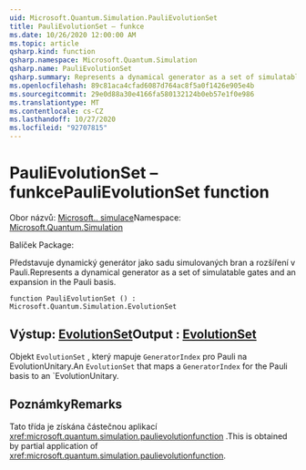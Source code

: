```yaml
---
uid: Microsoft.Quantum.Simulation.PauliEvolutionSet
title: PauliEvolutionSet – funkce
ms.date: 10/26/2020 12:00:00 AM
ms.topic: article
qsharp.kind: function
qsharp.namespace: Microsoft.Quantum.Simulation
qsharp.name: PauliEvolutionSet
qsharp.summary: Represents a dynamical generator as a set of simulatable gates and an expansion in the Pauli basis.
ms.openlocfilehash: 89c81aca4cfad6087d764ac8f5a0f1426e905e4b
ms.sourcegitcommit: 29e0d88a30e4166fa580132124b0eb57e1f0e986
ms.translationtype: MT
ms.contentlocale: cs-CZ
ms.lasthandoff: 10/27/2020
ms.locfileid: "92707815"
---
```

# <a name="paulievolutionset-function"></a><span data-ttu-id="64658-102">PauliEvolutionSet – funkce</span><span class="sxs-lookup"><span data-stu-id="64658-102">PauliEvolutionSet function</span></span>

<span data-ttu-id="64658-103">Obor názvů: [Microsoft.. simulace](xref:Microsoft.Quantum.Simulation)</span><span class="sxs-lookup"><span data-stu-id="64658-103">Namespace: [Microsoft.Quantum.Simulation](xref:Microsoft.Quantum.Simulation)</span></span>

<span data-ttu-id="64658-104">Balíček [](https://nuget.org/packages/)</span><span class="sxs-lookup"><span data-stu-id="64658-104">Package: [](https://nuget.org/packages/)</span></span>


<span data-ttu-id="64658-105">Představuje dynamický generátor jako sadu simulovaných bran a rozšíření v Pauli.</span><span class="sxs-lookup"><span data-stu-id="64658-105">Represents a dynamical generator as a set of simulatable gates and an expansion in the Pauli basis.</span></span>

```qsharp
function PauliEvolutionSet () : Microsoft.Quantum.Simulation.EvolutionSet
```


## <a name="output--evolutionset"></a><span data-ttu-id="64658-106">Výstup: [EvolutionSet](xref:Microsoft.Quantum.Simulation.EvolutionSet)</span><span class="sxs-lookup"><span data-stu-id="64658-106">Output : [EvolutionSet](xref:Microsoft.Quantum.Simulation.EvolutionSet)</span></span>

<span data-ttu-id="64658-107">Objekt `EvolutionSet` , který mapuje `GeneratorIndex` pro Pauli na EvolutionUnitary.</span><span class="sxs-lookup"><span data-stu-id="64658-107">An `EvolutionSet` that maps a `GeneratorIndex` for the Pauli basis to an \`EvolutionUnitary.</span></span>

## <a name="remarks"></a><span data-ttu-id="64658-108">Poznámky</span><span class="sxs-lookup"><span data-stu-id="64658-108">Remarks</span></span>

<span data-ttu-id="64658-109">Tato třída je získána částečnou aplikací <xref:microsoft.quantum.simulation.paulievolutionfunction> .</span><span class="sxs-lookup"><span data-stu-id="64658-109">This is obtained by partial application of <xref:microsoft.quantum.simulation.paulievolutionfunction>.</span></span>